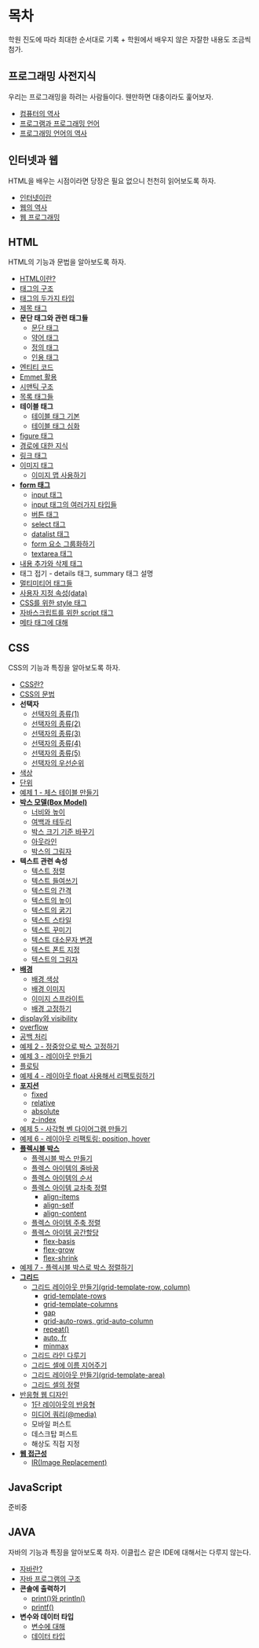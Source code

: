 # 목차
학원 진도에 따라 최대한 순서대로 기록 + 학원에서 배우지 않은 자잘한 내용도 조금씩 첨가.

## 프로그래밍 사전지식
우리는 프로그래밍을 하려는 사람들이다. 웬만하면 대충이라도 훑어보자.

+ [컴퓨터의 역사](https://nihilog.github.io/post/2021-05-03-01-history-of-computer)
+ [프로그램과 프로그래밍 언어](https://nihilog.github.io/post/2021-05-03-02-program-and-programming)
+ [프로그래밍 언어의 역사](https://nihilog.github.io/post/2021-05-03-03-history-of-programming-language)
## 인터넷과 웹
HTML을 배우는 시점이라면 당장은 필요 없으니 천천히 읽어보도록 하자.

+ [인터넷이란](https://nihilog.github.io/post/2021-05-04-01-origin-of-internet)
+ [웹의 역사](https://nihilog.github.io/post/2021-05-04-02-history-of-web)
+ [웹 프로그래밍](https://nihilog.github.io/post/2021-05-04-03-web-programming)
## HTML
HTML의 기능과 문법을 알아보도록 하자.

+ [HTML이란?](./HTML/0.HTML.md)
+ [태그의 구조](./HTML/1.syntax-of-tag.md)
+ [태그의 두가지 타입](./HTML/2.tag-type.md)
+ [제목 태그](./HTML/3.heading-tag.md)
+ **문단 태그와 관련 태그들**
  + [문단 태그](./HTML/4.text-tag/4.1.p-tag.md)
  + [약어 태그](./HTML/4.text-tag/4.2.abbr-tag.md)
  + [정의 태그](./HTML/4.text-tag/4.3.dfn-tag.md)
  + [인용 태그](./HTML/4.text-tag/4.4.q-tags.md)
+ [엔티티 코드](./HTML/5.entity-code.md)
+ [Emmet 활용](./HTML/6.emmet.md)
+ [시맨틱 구조](./HTML/7.semantic-structure-tags.md)
+ [목록 태그들](./HTML/8.list-tags.md)
+ **테이블 태그**
  + [테이블 태그 기본](./HTML/9.table/9.1.table-tag.md)
  + [테이블 태그 심화](./HTML/9.table/9.2.table-extends.md)
+ [figure 태그](./HTML/10.figure-tag.md)
+ [경로에 대한 지식](./HTML/11.directory.md)
+ [링크 태그](./HTML/12.a-tag.md)
+ [이미지 태그](./HTML/13.image/13.1.image-tag.md)
  + [이미지 맵 사용하기](./HTML/13.image/13.2.image-map.md)
+ [**form 태그**](./HTML/14.form/14.1.form-tag.md)
  + [input 태그](./HTML/14.form/14.2.input-tag.md)
  + [input 태그의 여러가지 타입들](./HTML/14.form/14.3.input-types.md)
  + [버튼 태그](./HTML/14.form/14.4.button-tag.md)
  + [select 태그](./HTML/14.form/14.5.select-tag.md)
  + [datalist 태그](./HTML/14.form/14.6.datalist-tag.md)
  + [form 요소 그룹화하기](./HTML/14.form/14.7.fieldset-tag.md)
  + [textarea 태그](./HTML/14.form/14.8.textarea-tag.md)
+ [내용 추가와 삭제 태그](./HTML/20.ins-del-tag.md)
+ 태그 접기 - details 태그, summary 태그 설명
+ [멀티미티어 태그들](./HTML/15.media-tags.md)
+ [사용자 지정 속성(data)](./HTML/16.data-attr.md)
+ [CSS를 위한 style 태그](./HTML/17.style-tag.md)
+ [자바스크립트를 위한 script 태그](./HTML/18.script-tag.md)
+ [메타 태그에 대해](./HTML/19.meta-tag.md)

## CSS
CSS의 기능과 특징을 알아보도록 하자.

+ [CSS란?](./CSS/0.CSS.md)
+ [CSS의 문법](./CSS/1.syntax-of-css.md)
+ **선택자**
  + [선택자의 종류(1)](./CSS/2.selector/2.1.selector1.md)
  + [선택자의 종류(2)](./CSS/2.selector/2.2.selector2.md)
  + [선택자의 종류(3)](./CSS/2.selector/2.3.selector3.md)
  + [선택자의 종류(4)](./CSS/2.selector/2.4.selector4.md)
  + [선택자의 종류(5)](./CSS/2.selector/2.5.selector5.md)
  + [선택자의 우선순위](./CSS/2.selector/2.6.selector-rank.md)
+ [색상](./CSS/3.color.md)
+ [단위](./CSS/4.unit.md)
+ [예제 1 - 체스 테이블 만들기](./CSS/6.ex/1.chess-table.md)
+ [**박스 모델(Box Model)**](./CSS/5.box-model/5.0.intro.md)
  + [너비와 높이](./CSS/5.box-model/5.1.width-height.md)
  + [여백과 테두리](./CSS/5.box-model/5.2.padding-border-margin.md)
  + [박스 크기 기준 바꾸기](./CSS/5.box-model/5.3.box-sizing.md)
  + [아웃라인](./CSS/5.box-model/5.4.outline.md)
  + [박스의 그림자](./CSS/5.box-model/5.5.box-shadow.md)
+ **텍스트 관련 속성**
  + [텍스트 정렬](./CSS/10.text/10.1.text-align.md)
  + [텍스트 들여쓰기](./CSS/10.text/10.2.text-indent.md)
  + [텍스트의 간격](./CSS/10.text/10.3.spacing.md)
  + [텍스트의 높이](./CSS/10.text/10.4.line-height.md)
  + [텍스트의 굵기](./CSS/10.text/10.5.font-weight.md)
  + [텍스트 스타일](./CSS/10.text/10.6.font-style.md)
  + [텍스트 꾸미기](./CSS/10.text/10.7.text-decoration.md)
  + [텍스트 대소문자 변경](./CSS/10.text/10.8.text-trasnform.md)
  + [텍스트 폰트 지정](./CSS/10.text/10.9.font-family.md)
  + [텍스트의 그림자](./CSS/10.text/10.10.text-shadow.md)
+ [**배경**](./CSS/12.background/12.0.intro.md)
  + [배경 색상](./CSS/12.background/12.1.background-color.md)
  + [배경 이미지](./CSS/12.background/12.2.background-image.md)
  + [이미지 스프라이트](./CSS/12.background/12.3.image-sprite.md)
  + [배경 고정하기](./CSS/12.background/12.4.background-attachment.md)
+ [display와 visibility](./CSS/7.display-and-visibility.md)
+ [overflow](./CSS/8.overflow.md)
+ [공백 처리](./CSS/9.white-space.md)
+ [예제 2 - 정중앙으로 박스 고정하기](./CSS/6.ex/2.middle-center-box.md)
+ [예제 3 - 레이아웃 만들기](./CSS/6.ex/3.create-layout.md)
+ [플로팅](./CSS/15.float.md)
+ [예제 4 - 레이아웃 float 사용해서 리팩토링하기](./CSS/6.ex/4.layout-refactoring.md)
+ [**포지션**](./CSS/16.position/16.0.intro.md)
  + [fixed](./CSS/16.position/16.1.fixed.md)
  + [relative](./CSS/16.position/16.2.relative.md)
  + [absolute](./CSS/16.position/16.3.absolute.md)
  + [z-index](./CSS/16.position/16.4.z-index.md)
+ [예제 5 - 사각형 벤 다이어그램 만들기](./CSS/6.ex/5.ben-diagram.md)
+ [예제 6 - 레이아웃 리팩토링: position, hover](./CSS/6.ex/6.layout-refactoring-position.md)
+ [**플렉시블 박스**](./CSS/13.flexbox/13.0.intro.md)
  + [플렉시블 박스 만들기](./CSS/13.flexbox/13.1.make-flex.md)
  + [플렉스 아이템의 줄바꿈](./CSS/13.flexbox/13.2.flex-wrap.md)
  + [플렉스 아이템의 순서](./CSS/13.flexbox/13.3.order.md)
  + [플렉스 아이템 교차축 정렬](./CSS/13.flexbox/13.4.align/13.4.0.intro.md)
    + [align-items](./CSS/13.flexbox/13.4.align/13.4.1.align-items.md)
    + [align-self](./CSS/13.flexbox/13.4.align/13.4.2.align-self.md)
    + [align-content](./CSS/13.flexbox/13.4.align/13.4.3.align-content.md)
  + [플렉스 아이템 주축 정렬](./CSS/13.flexbox/13.5.justify.md)
  + [플렉스 아이템 공간할당](./CSS/13.flexbox/13.6.flex/13.6.0.intro.md)
    + [flex-basis](./CSS/13.flexbox/13.6.flex/13.6.1.flex-basis.md)
    + [flex-grow](./CSS/13.flexbox/13.6.flex/13.6.2.flex-grow.md)
    + [flex-shrink](./CSS/13.flexbox/13.6.flex/13.6.3.flex-shrink.md)
+ [예제 7 - 플렉시블 박스로 박스 정렬하기](./CSS/6.ex/7.flex-layout-align.md)
+ [**그리드**](./CSS/14.grid/14.0.intro.md)
  + [그리드 레이아웃 만들기(grid-template-row, column)](./CSS/14.grid/14.1.grid-layout-1/14.1.0.intro.md)
    + [grid-template-rows](./CSS/14.grid/14.1.grid-layout-1/14.1.1.grid-template-rows.md)
    + [grid-template-columns](./CSS/14.grid/14.1.grid-layout-1/14.1.2.grid-template-columns.md)
    + [gap](./CSS/14.grid/14.1.grid-layout-1/14.1.3.gap.md)
    + [grid-auto-rows, grid-auto-column](./CSS/14.grid/14.1.grid-layout-1/14.1.4.grid-auto.md)
    + [repeat()](./CSS/14.grid/14.1.grid-layout-1/14.1.5.repeat.md)
    + [auto, fr](./CSS/14.grid/14.1.grid-layout-1/14.1.6.auto-fr.md)
    + [minmax](./CSS/14.grid/14.1.grid-layout-1/14.1.7.minmax.md)
  + [그리드 라인 다루기](./CSS/14.grid/14.2.grid-line.md)
  + [그리드 셀에 이름 지어주기](./CSS/14.grid/14.3.grid-area.md)
  + [그리드 레이아웃 만들기(grid-template-area)](./CSS/14.grid/14.4.grid-template-areas.md)
  + [그리드 셀의 정렬](./CSS/14.grid/14.5.justity-align.md)
+ [반응형 웹 디자인](./CSS/17.responsive/17.0.intro.md)
  + [1단 레이아웃의 반응형](./CSS/17.responsive/17.1.one-layout-site.md)
  + [미디어 쿼리(@media)](./CSS/17.responsive/17.2.media-query.md)
  + 모바일 퍼스트
  + 데스크탑 퍼스트
  + 해상도 직접 지정
+ [**웹 접근성**](./CSS/11.web-accessibility/11.0.intro.md)
  + [IR(Image Replacement)](./CSS/11.web-accessibility/11.1.image-replacement.md)

## JavaScript
준비중

## JAVA
자바의 기능과 특징을 알아보도록 하자. 이클립스 같은 IDE에 대해서는 다루지 않는다.

+ [자바란?](./JAVA/0.JAVA.md)
+ [자바 프로그램의 구조](./JAVA/1.structure-of-class.md)
+ **콘솔에 출력하기**
  + [print()와 println()](./JAVA/2.print/2.1.print-println.md)
  + [printf()](./JAVA/2.print/2.2.printf-method.md)
+ **변수와 데이터 타입**
  + [변수에 대해](./JAVA/3.Variables/3.1.Variables.md)
  + [데이터 타입](./JAVA/3.Variables/3.2.data-type.md)
